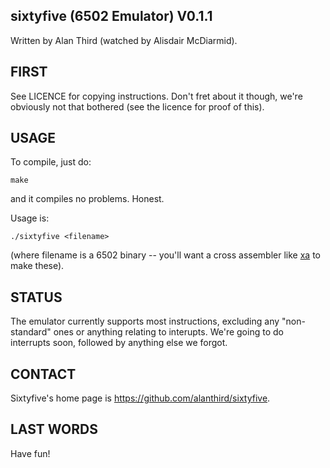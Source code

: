 sixtyfive (6502 Emulator) V0.1.1
--------------------------------

Written by Alan Third (watched by Alisdair McDiarmid).

FIRST
-----

See LICENCE for copying instructions. Don't fret about it though, we're
obviously not that bothered (see the licence for proof of this).


USAGE
-----

To compile, just do:

    make

and it compiles no problems. Honest.

Usage is:

    ./sixtyfive <filename>

(where filename is a 6502 binary -- you'll want a cross assembler like
[xa](http://stockholm.ptloma.edu/cbm/xa/) to make these).


STATUS
------

The emulator currently supports most instructions, excluding any "non-standard"
ones or anything relating to interupts. We're going to do interrupts soon,
followed by anything else we forgot.


CONTACT
-------

Sixtyfive's home page is https://github.com/alanthird/sixtyfive.


LAST WORDS
----------

Have fun!
